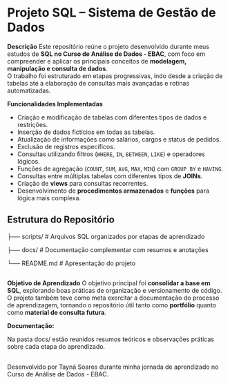 # Projeto SQL – Sistema de Gestão de Dados  

**Descrição**
Este repositório reúne o projeto desenvolvido durante meus estudos de **SQL no Curso de Análise de Dados - EBAC**, 
com foco em compreender e aplicar os principais conceitos de **modelagem, manipulação e consulta de dados**.  
O trabalho foi estruturado em etapas progressivas, indo desde a criação de tabelas até a elaboração de consultas mais avançadas e rotinas automatizadas.  

**Funcionalidades Implementadas**  
- Criação e modificação de tabelas com diferentes tipos de dados e restrições.
- Inserção de dados fictícios em todas as tabelas.
- Atualização de informações como salários, cargos e status de pedidos.
- Exclusão de registros específicos.  
- Consultas utilizando filtros (`WHERE`, `IN`, `BETWEEN`, `LIKE`) e operadores lógicos.  
- Funções de agregação (`COUNT`, `SUM`, `AVG`, `MAX`, `MIN`) com `GROUP BY` e `HAVING`.  
- Consultas entre múltiplas tabelas com diferentes tipos de **JOINs**.  
- Criação de **views** para consultas recorrentes.  
- Desenvolvimento de **procedimentos armazenados** e **funções** para lógica mais complexa.  

## Estrutura do Repositório  
├── scripts/   # Arquivos SQL organizados por etapas de aprendizado

├── docs/   # Documentação complementar com resumos e anotações

└── README.md   # Apresentação do projeto
##

**Objetivo de Aprendizado**
O objetivo principal foi **consolidar a base em SQL**, explorando boas práticas de organização e versionamento de código.  
O projeto também teve como meta exercitar a documentação do processo de aprendizagem, tornando o repositório útil tanto como **portfólio** quanto como **material de consulta futura**.  

**Documentação:**

Na pasta docs/ estão reunidos resumos teóricos e observações práticas sobre cada etapa do aprendizado.

##
Desenvolvido por Tayná Soares durante minha jornada de aprendizado no Curso de Análise de Dados - EBAC.
